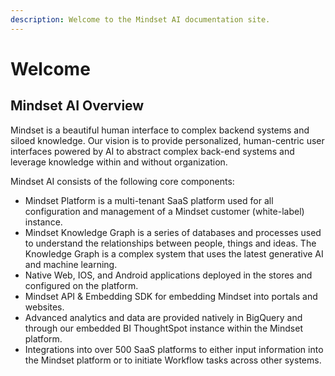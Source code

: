 ```yaml
---
description: Welcome to the Mindset AI documentation site.
---
```


# Welcome

## Mindset AI Overview

Mindset is a beautiful human interface to complex backend systems and siloed knowledge. Our vision is to provide personalized, human-centric user interfaces powered by AI to abstract complex back-end systems and leverage knowledge within and without organization.&#x20;

Mindset AI consists of the following core components:

* Mindset Platform is a multi-tenant SaaS platform used for all configuration and management of a Mindset customer (white-label) instance.&#x20;
* Mindset Knowledge Graph is a series of databases and processes used to understand the relationships between people, things and ideas. The Knowledge Graph is a complex system that uses the latest generative AI and machine learning.&#x20;
* Native Web, IOS, and Android applications deployed in the stores and configured on the platform.
* Mindset API & Embedding SDK for embedding Mindset into portals and websites.
* Advanced analytics and data are provided natively in BigQuery and through our embedded BI ThoughtSpot instance within the Mindset platform.
* Integrations into over 500 SaaS platforms to either input information into the Mindset platform or to initiate Workflow tasks across other systems.

